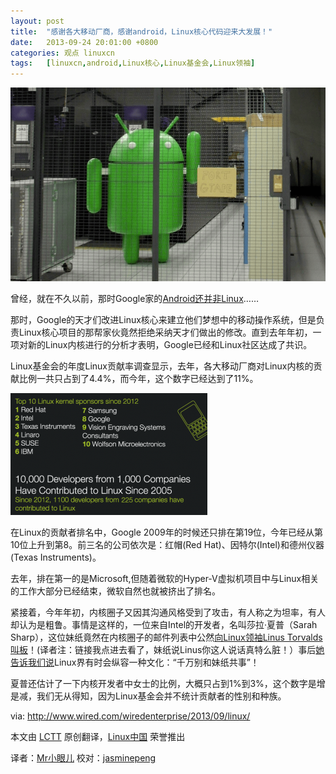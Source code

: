 ```yaml
---
layout: post
title:	"感谢各大移动厂商，感谢android，Linux核心代码迎来大发展！"
date:	2013-09-24 20:01:00 +0800 
categories:	观点 linuxcn 
tags:	[linuxcn,android,Linux核心,Linux基金会,Linux领袖]
---
```



[![](/Asserts/Images/album/201309/23/150814r727ea1zzr1am71m.png "gtape")](https://img.linux.net.cn/Asserts/Images/album/201309/23/150814r727ea1zzr1am71m.png)


曾经，就在不久以前，那时Google家的[Android还并非Linux](http://www.zdnet.com/blog/open-source/googles-android-fork-defended-debated-dissected-again/7067)……


那时，Google的天才们改进Linux核心来建立他们梦想中的移动操作系统，但是负责Linux核心项目的那帮家伙竟然拒绝采纳天才们做出的修改。直到去年年初，一项对新的Linux内核进行的分析才表明，Google已经和Linux社区达成了共识。


Linux基金会的年度Linux贡献率调查显示，去年，各大移动厂商对Linux内核的贡献比例一共只占到了4.4%，而今年，这个数字已经达到了11%。


 [![](/Asserts/Images/album/201309/23/150814n3su6zneuqhnz3uu.png "Linux ")](http://www.wired.com/wiredenterprise/wp-content/uploads/2013/09/infographic.png)


在Linux的贡献者排名中，Google 2009年的时候还只排在第19位，今年已经从第10位上升到第8。前三名的公司依次是：红帽(Red Hat)、因特尔(Intel)和德州仪器(Texas Instruments)。


去年，排在第一的是Microsoft,但随着微软的Hyper-V虚拟机项目中与Linux相关的工作大部分已经结束，微软自然也就被挤出了排名。


紧接着，今年年初，内核圈子又因其沟通风格受到了攻击，有人称之为坦率，有人却认为是粗鲁。事情是这样的，一位来自Intel的开发者，名叫莎拉·夏普（Sarah Sharp），这位妹纸竟然在内核圈子的邮件列表中公然[向Linux领袖Linus Torvalds叫板](http://www.wired.com/wiredenterprise/2013/07/linus-torvalds-right-to-offend/)！(译者注：链接我点进去看了，妹纸说Linus你这人说话真特么脏！）事后[她告诉我们说](http://www.wired.com/wiredenterprise/2013/07/sarah_sharp/)Linux界有时会纵容一种文化：“千万别和妹纸共事”！


夏普还估计了一下内核开发者中女士的比例，大概只占到1%到3%，这个数字是增是减，我们无从得知，因为Linux基金会并不统计贡献者的性别和种族。


 


via: <http://www.wired.com/wiredenterprise/2013/09/linux/>


本文由 [LCTT](https://github.com/LCTT/TranslateProject) 原创翻译，[Linux中国](http://linux.cn/portal.php) 荣誉推出


译者：[Mr小眼儿](http://linux.cn/space/14801) 校对：[jasminepeng](http://linux.cn/space/jasminepeng)
